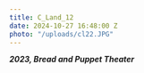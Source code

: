 ```yaml
---
title: C_Land_12
date: 2024-10-27 16:48:00 Z
photo: "/uploads/cl22.JPG"
---
```


***2023, Bread and Puppet Theater***